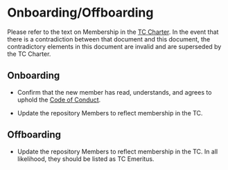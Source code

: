 # Onboarding/Offboarding

Please refer to the text on Membership in the [TC Charter](TC-Charter.md).
In the event that there is a contradiction between that document
and this document, the contradictory elements in this document are
invalid and are superseded by the TC Charter.

## Onboarding

* Confirm that the new member has read, understands, and agrees to uphold the
  [Code of Conduct](Code-Of-Conduct.md).
<!-- * Add the new member to the `@USGS-Astrogeology/ISIS_TC` team. -->
<!-- * Change the new member's role in the GitHub `USGS-Astrogeology` organization to `Owner`. -->
* Update the repository Members to reflect membership in the TC.

## Offboarding

<!-- * Remove the member to the `@USGS-Astrogeology/ISIS_TC` team. -->
<!-- * Change the member's role in the GitHub `USGS-Astrogeology` organization to `Member`
  unless they have `Owner` role for a reason other than TC membership. -->
* Update the repository Members to reflect membership in the TC.
  In all likelihood, they should be listed as TC Emeritus.
